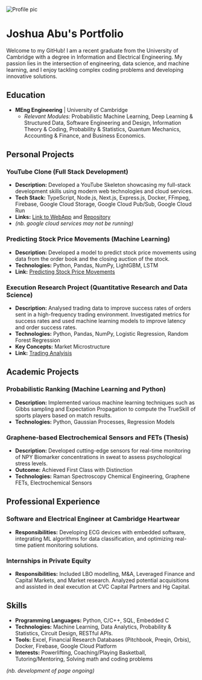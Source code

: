 ![Profile pic](/asset/Gradpic1.jpeg)

# Joshua Abu's Portfolio
Welcome to my GitHub! I am a recent graduate from the University of Cambridge with a degree in Information and Electrical Engineering. My passion lies in the intersection of engineering, data science, and machine learning, and I enjoy tackling complex coding problems and developing innovative solutions.

## Education
- **MEng Engineering** | University of Cambridge
  - *Relevant Modules:* Probabilistic Machine Learning, Deep Learning & Structured Data, Software Engineering and Design, Information Theory & Coding, Probability & Statistics, Quantum Mechanics, Accounting & Finance, and Business Economics.

## Personal Projects
### YouTube Clone (Full Stack Development)
- **Description:** Developed a YouTube Skeleton showcasing my full-stack development skills using modern web technologies and cloud services.
- **Tech Stack:** TypeScript, Node.js, Next.js, Express.js, Docker, FFmpeg, Firebase, Google Cloud Storage, Google Cloud Pub/Sub, Google Cloud Run
- **Links:** [Link to WebApp](https://yt-web-client-immn7fa7pa-uc.a.run.app) and [Repository](https://github.com/jea68/Youtube-Clone)
- *(nb. google cloud services may not be running)*

### Predicting Stock Price Movements (Machine Learning)
- **Description:** Developed a model to predict stock price movements using data from the order book and the closing auction of the stock. 
- **Technologies:** Python, Pandas, NumPy, LightGBM, LSTM
- **Link:** [Predicting Stock Price Movements](https://github.com/jea68/Predicting_StockPrice_Movements)

### Execution Research Project (Quantitative Research and Data Science)
- **Description:** Analysed trading data to improve success rates of orders sent in a high-frequency trading environment. Investigated metrics for success rates and used machine learning models to improve latency and order success rates.
- **Technologies:** Python, Pandas, NumPy, Logistic Regression, Random Forest Regression
- **Key Concepts:** Market Microstructure
- **Link:** [Trading Analyisis](https://github.com/jea68/Execution-Research-Project)


## Academic Projects

### Probabilistic Ranking (Machine Learning and Python)
- **Description:** Implemented various machine learning techniques such as Gibbs sampling and Expectation Propagation to compute the TrueSkill of sports players based on match results.
- **Technologies:** Python, Gaussian Processes, Regression Models

### Graphene-based Electrochemical Sensors and FETs (Thesis)
- **Description:** Developed cutting-edge sensors for real-time monitoring of NPY Biomarker concentrations in sweat to assess psychological stress levels.
- **Outcome:** Achieved First Class with Distinction
- **Technologies:** Raman Spectroscopy Chemical Engineering, Graphene FETs, Electrochemical Sensors

## Professional Experience

### Software and Electrical Engineer at Cambridge Heartwear
- **Responsibilities:** Developing ECG devices with embedded software, integrating ML algorithms for data classification, and optimizing real-time patient monitoring solutions.

### Internships in Private Equity
- **Responsibilities:** Included LBO modelling, M&A, Leveraged Finance and Capital Markets, and Market research. Analyzed potential acquisitions and assisted in deal execution at CVC Capital Partners and Hg Capital.

## Skills
- **Programming Languages:** Python, C/C++, SQL, Embedded C
- **Technologies:** Machine Learning, Data Analytics, Probability & Statistics, Circuit Design, RESTful APIs.
- **Tools:** Excel, Financial Research Databases (Pitchbook, Preqin, Orbis), Docker, Firebase, Google Cloud Platform
- **Interests:** Powerlifting, Coaching/Playing Basketball, Tutoring/Mentoring, Solving math and coding problems

*(nb. development of page ongoing)*
